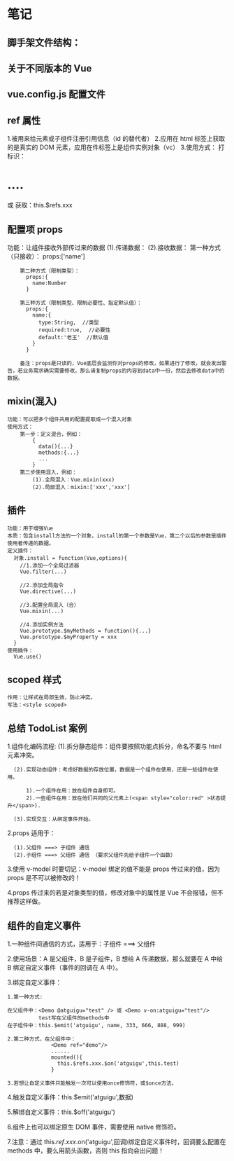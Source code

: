 # 笔记

## 脚手架文件结构：

## 关于不同版本的 Vue

## vue.config.js 配置文件

## ref 属性

1.被用来给元素或子组件注册引用信息（id 的替代者） 2.应用在 html 标签上获取的是真实的 DOM 元素，应用在件标签上是组件实例对象（vc） 3.使用方式：
打标识：<h1 ref="xxx">....</h1> 或 <School ref="xxx"><School>
获取：this.\$refs.xxx

## 配置项 props

功能：让组件接收外部传过来的数据
(1).传递数据：
<Demo name="xxx" >
(2).接收数据：
第一种方式（只接收）：
props:['name']

        第二种方式（限制类型）：
          props:{
            name:Number
          }

        第三种方式（限制类型、限制必要性、指定默认值）：
          props:{
            name:{
              type:String,  //类型
              required:true,  //必要性
              default:'老王'  //默认值
            }
          }

        备注：props是只读的，Vue底层会监测你对props的修改，如果进行了修改，就会发出警告，若业务需求确实需要修改，那么请复制props的内容到data中一份，然后去修改data中的数据。

## mixin(混入)

    功能：可以把多个组件共用的配置提取成一个混入对象
    使用方式：
        第一步：定义混合，例如：
            {
              data(){...}
              methods:{...}
              ...
            }
        第二步使用混入，例如：
            (1).全局混入：Vue.mixin(xxx)
            (2).局部混入：mixin:['xxx','xxx']

## 插件

    功能：用于增强Vue
    本质：包含install方法的一个对象，install的第一个参数是Vue，第二个以后的参数是插件使用者传递的数据。
    定义插件：
      对象.install = function(Vue,options){
        //1.添加一个全局过滤器
        Vue.filter(...)

        //2.添加全局指令
        Vue.directive(...)

        //3.配置全局混入（合）
        Vue.mixin(...)

        //4.添加实例方法
        Vue.prototype.$myMethods = function(){...}
        Vue.prototype.$myProperty = xxx
      }
    使用插件：
      Vue.use()

## scoped 样式

    作用：让样式在局部生效，防止冲突。
    写法：<style scoped>

## 总结 TodoList 案例

1.组件化编码流程:
(1).拆分静态组件：组件要按照功能点拆分，命名不要与 html 元素冲突。

      (2).实现动态组件：考虑好数据的存放位置，数据是一个组件在使用，还是一些组件在使用。

          1).一个组件在用：放在组件自身即可。
          2).一些组件在用：放在他们共同的父元素上(<span style="color:red" >状态提升</span>).

      (3).实现交互：从绑定事件开始。

2.props 适用于：

      (1).父组件 ===> 子组件 通信
      (2).子组件 ===> 父组件 通信 （要求父组件先给子组件一个函数）

3.使用 v-model 时要切记：v-model 绑定的值不能是 props 传过来的值，因为 props 是不可以被修改的！

4.props 传过来的若是对象类型的值，修改对象中的属性是 Vue 不会报错，但不推荐这样做。

## 组件的自定义事件

1.一种组件间通信的方式，适用于：子组件 ===> 父组件

2.使用场景：A 是父组件，B 是子组件，B 想给 A 传递数据，那么就要在 A 中给 B 绑定自定义事件（事件的回调在 A 中）。

3.绑定自定义事件：

    1.第一种方式:

    在父组件中：<Demo @atguigu="test" /> 或 <Demo v-on:atguigu="test"/>
              test写在父组件的methods中
    在子组件中：this.$emit('atguigu', name, 333, 666, 888, 999)

    2.第二种方式，在父组件中：
                  <Demo ref="demo"/>
                  ......
                  mounted(){
                    this.$refs.xxx.$on('atguigu',this.test)
                  }

    3.若想让自定义事件只能触发一次可以使用once修饰符，或$once方法。

4.触发自定义事件：this.\$emit('atguigu',数据)

5.解绑自定义事件：this.\$off('atguigu')

6.组件上也可以绑定原生 DOM 事件，需要使用 native 修饰符。

7.注意：通过 this.$ref.xxx.$on('atguigu',回调)绑定自定义事件时，回调要么配置在 methods 中，要么用箭头函数，否则 this 指向会出问题！
